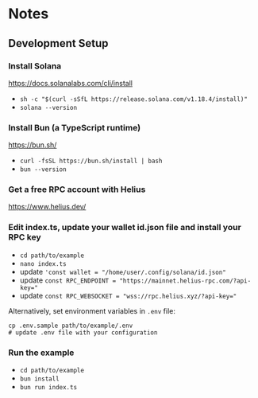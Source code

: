 # Notes

## Development Setup

### Install Solana

https://docs.solanalabs.com/cli/install

- `sh -c "$(curl -sSfL https://release.solana.com/v1.18.4/install)"`
- `solana --version`

### Install Bun (a TypeScript runtime)

https://bun.sh/

- `curl -fsSL https://bun.sh/install | bash`
- `bun --version`

### Get a free RPC account with Helius

https://www.helius.dev/

### Edit index.ts, update your wallet id.json file and install your RPC key

- `cd path/to/example`
- `nano index.ts`
- update `'const wallet = "/home/user/.config/solana/id.json"`
- update `const RPC_ENDPOINT = "https://mainnet.helius-rpc.com/?api-key="`
- update `const RPC_WEBSOCKET = "wss://rpc.helius.xyz/?api-key="`

Alternatively, set environment variables in `.env` file:

```
cp .env.sample path/to/example/.env
# update .env file with your configuration
```

### Run the example

- `cd path/to/example`
- `bun install`
- `bun run index.ts`
